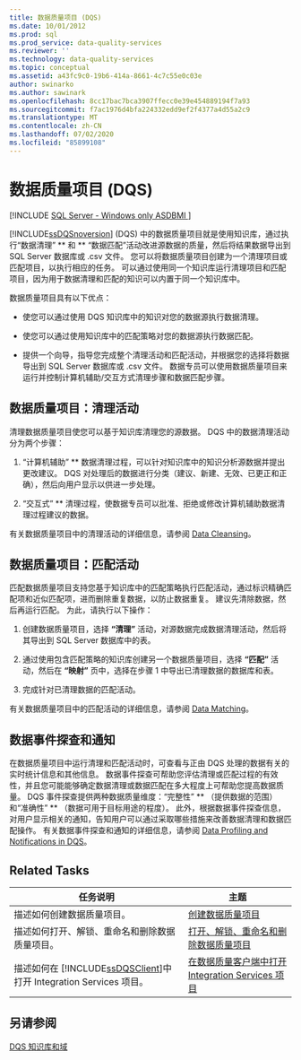 ```yaml
---
title: 数据质量项目 (DQS)
ms.date: 10/01/2012
ms.prod: sql
ms.prod_service: data-quality-services
ms.reviewer: ''
ms.technology: data-quality-services
ms.topic: conceptual
ms.assetid: a43fc9c0-19b6-414a-8661-4c7c55e0c03e
author: swinarko
ms.author: sawinark
ms.openlocfilehash: 8cc17bac7bca3907ffecc0e39e454889194f7a93
ms.sourcegitcommit: f7ac1976d4bfa224332edd9ef2f4377a4d55a2c9
ms.translationtype: MT
ms.contentlocale: zh-CN
ms.lasthandoff: 07/02/2020
ms.locfileid: "85899108"
---
```

# <a name="data-quality-projects-dqs"></a>数据质量项目 (DQS)

[!INCLUDE [SQL Server - Windows only ASDBMI  ](../includes/applies-to-version/sqlserver.md)]

  [!INCLUDE[ssDQSnoversion](../includes/ssdqsnoversion-md.md)] (DQS) 中的数据质量项目就是使用知识库，通过执行“数据清理” ** 和 ** “数据匹配”活动改进源数据的质量，然后将结果数据导出到 SQL Server 数据库或 .csv 文件。 您可以将数据质量项目创建为一个清理项目或匹配项目，以执行相应的任务。 可以通过使用同一个知识库运行清理项目和匹配项目，因为用于数据清理和匹配的知识可以内置于同一个知识库中。  
  
 数据质量项目具有以下优点：  
  
-   使您可以通过使用 DQS 知识库中的知识对您的数据源执行数据清理。  
  
-   使您可以通过使用知识库中的匹配策略对您的数据源执行数据匹配。  
  
-   提供一个向导，指导您完成整个清理活动和匹配活动，并根据您的选择将数据导出到 SQL Server 数据库或 .csv 文件。 数据专员可以使用数据质量项目来运行并控制计算机辅助/交互方式清理步骤和数据匹配步骤。  
  
##  <a name="data-quality-project-cleansing-activity"></a><a name="Cleansing"></a>数据质量项目：清理活动  
 清理数据质量项目使您可以基于知识库清理您的源数据。 DQS 中的数据清理活动分为两个步骤：  
  
1.  “计算机辅助” ** 数据清理过程，可以针对知识库中的知识分析源数据并提出更改建议。 DQS 对处理后的数据进行分类（建议、新建、无效、已更正和正确），然后向用户显示以供进一步处理。  
  
2.  “交互式” ** 清理过程，使数据专员可以批准、拒绝或修改计算机辅助数据清理过程建议的数据。  
  
 有关数据质量项目中的清理活动的详细信息，请参阅 [Data Cleansing](../data-quality-services/data-cleansing.md)。  
  
##  <a name="data-quality-project-matching-activity"></a><a name="Matching"></a>数据质量项目：匹配活动  
 匹配数据质量项目支持您基于知识库中的匹配策略执行匹配活动，通过标识精确匹配项和近似匹配项，进而删除重复数据，以防止数据重复。 建议先清除数据，然后再运行匹配。 为此，请执行以下操作：  
  
1.  创建数据质量项目，选择 **“清理”** 活动，对源数据完成数据清理活动，然后将其导出到 SQL Server 数据库中的表。  
  
2.  通过使用包含匹配策略的知识库创建另一个数据质量项目，选择 **“匹配”** 活动，然后在 **“映射”** 页中，选择在步骤 1 中导出已清理数据的数据库和表。  
  
3.  完成针对已清理数据的匹配活动。  
  
 有关数据质量项目中的匹配活动的详细信息，请参阅 [Data Matching](../data-quality-services/data-matching.md)。  
  
##  <a name="data-profiling-and-notifications"></a><a name="ProfilingNotification"></a>数据事件探查和通知  
 在数据质量项目中运行清理和匹配活动时，可查看与正由 DQS 处理的数据有关的实时统计信息和其他信息。 数据事件探查可帮助您评估清理或匹配过程的有效性，并且您可能能够确定数据清理或数据匹配在多大程度上可帮助您提高数据质量。 DQS 事件探查提供两种数据质量维度：“完整性” ** （提供数据的范围）和“准确性” ** （数据可用于目标用途的程度）。 此外，根据数据事件探查信息，对用户显示相关的通知，告知用户可以通过采取哪些措施来改善数据清理和数据匹配操作。 有关数据事件探查和通知的详细信息，请参阅 [Data Profiling and Notifications in DQS](../data-quality-services/data-profiling-and-notifications-in-dqs.md)。  
  
## <a name="related-tasks"></a>Related Tasks  
  
|任务说明|主题|  
|----------------------|-----------|  
|描述如何创建数据质量项目。|[创建数据质量项目](../data-quality-services/create-a-data-quality-project.md)|  
|描述如何打开、解锁、重命名和删除数据质量项目。|[打开、解锁、重命名和删除数据质量项目](open-unlock-rename-and-delete-a-data-quality-project.md)|  
|描述如何在 [!INCLUDE[ssDQSClient](../includes/ssdqsclient-md.md)]中打开 Integration Services 项目。|[在数据质量客户端中打开 Integration Services 项目](../data-quality-services/open-integration-services-projects-in-data-quality-client.md)|  
  
## <a name="see-also"></a>另请参阅  
 [DQS 知识库和域](../data-quality-services/dqs-knowledge-bases-and-domains.md)  
  
  
